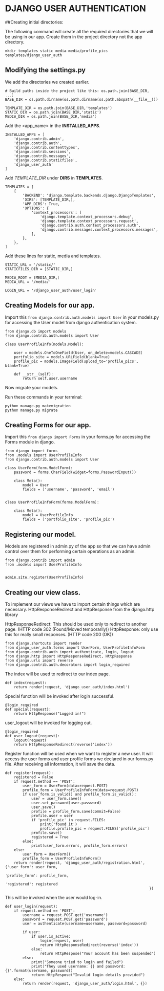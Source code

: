 # DJANGO USER AUTHENTICATION

##Creating initial directories:

The following command will create all the required directories that we will be using in our app.
Create them in the project directory not the app directory.


```
mkdir templates static media media/profile_pics templates/django_user_auth
```

## Modifying the settings.py

We add the directories we created earlier.

```
# Build paths inside the project like this: os.path.join(BASE_DIR, ...)
BASE_DIR = os.path.dirname(os.path.dirname(os.path.abspath(__file__)))

TEMPLATE_DIR = os.path.join(BASE_DIR,'templates')
STATIC_DIR = os.path.join(BASE_DIR,'static')
MEDIA_DIR = os.path.join(BASE_DIR,'media')
```

Add the <app_name> in the **INSTALLED_APPS**.

```
INSTALLED_APPS = [
    'django.contrib.admin',
    'django.contrib.auth',
    'django.contrib.contenttypes',
    'django.contrib.sessions',
    'django.contrib.messages',
    'django.contrib.staticfiles',
    'django_user_auth'
]
```

Add *TEMPLATE_DIR* under **DIRS** in **TEMPLATES**.

```
TEMPLATES = [
    {
        'BACKEND': 'django.template.backends.django.DjangoTemplates',
        'DIRS': [TEMPLATE_DIR,],
        'APP_DIRS': True,
        'OPTIONS': {
            'context_processors': [
                'django.template.context_processors.debug',
                'django.template.context_processors.request',
                'django.contrib.auth.context_processors.auth',
                'django.contrib.messages.context_processors.messages',
            ],
        },
    },
] 
```


Add these lines for static, media and templates.

```
STATIC_URL = '/static/'
STATICFILES_DIR = [STATIC_DIR,]

MEDIA_ROOT = [MEDIA_DIR,]
MEDIA_URL = '/media/'

LOGIN_URL = '/django_user_auth/user_login'
```

## Creating Models for our app.

Import this ```from django.contrib.auth.models import User``` in your models.py for accessing the User model from django authentication system.

```
from django.db import models
from django.contrib.auth.models import User

class UserProfileInfo(models.Model):

    user = models.OneToOneField(User, on_delete=models.CASCADE)
    portfolio_site = models.URLField(blank=True)
    profile_pic = models.ImageField(upload_to='profile_pics', blank=True)

    def __str__(self):
        return self.user.username

```

Now migrate your models.

Run these commands in your terminal:

```
python manage.py makemigration
python manage.py migrate
```



## Creating Forms for our app.

Import this ```from django import Forms``` in your forms.py for accessing the Forms module in django.

```
from django import forms
from .models import UserProfileInfo
from django.contrib.auth.models import User

class UserForm(form.ModelForm):
    password = forms.CharField(widget=forms.PasswordInput())

    class Meta():
        model = User
        fields = ('username', 'password', 'email')


class UserProfileInfoForm(forms.ModelForm):

    class Meta():
        model = UserProfileInfo
        fields = ('portfolio_site', 'profile_pic')
```

## Registering our model.

Models are registered in admin.py of the app so that we can have admin control over them for performing certain operations as an admin.

```
from django.contrib import admin
from .models import UserProfileInfo


admin.site.register(UserProfileInfo)
```


## Creating our view class.

To implement our views we have to import certain things which are necessary.
HttpResponseRedirect and HttpResponse from the django.http library

HttpResponseRedirect: This should be used only to redirect to another page. (HTTP code 302 (Found/Moved temporarily))
HttpResponse: only use this for really small responses. (HTTP code 200 (OK))


```
from django.shortcuts import render
from django_user_auth.forms import UserForm, UserProfileInfoForm
from django.contrib.auth import authenticate, login, logout
from django.http import HttpResponseRedirect, HttpResponse
from django.urls import reverse
from django.contrib.auth.decorators import login_required
```


The index will be used to redirect to our index page.

```
def index(request):
    return render(request, 'django_user_auth/index.html')
```


Special function will be invoked after login successful.
```
@login_required
def special(request):
    return HttpResponse("Logged in!")
```


user_logout will be invoked for logging out.
```
@login_required
def user_logout(request):
    logout(request)
    return HttpResponseRedirect(reverse('index'))
```


Register function will be used when we want to register a new user.
It will access the user forms and user profile forms we declared in our forms.py file.
After receiving all information, it will save the data. 
```
def register(request):
    registered = False
    if request.method == 'POST':
        user_form = UserForm(data=request.POST)
        profile_form = UserProfileInfoForm(data=request.POST)
        if user_form.is_valid() and profile_form.is_valid():
            user = user_form.save()
            user.set_password(user.password)
            user.save()
            profile = profile_form.save(commit=False)
            profile.user = user
            if 'profile_pic' in request.FILES:
                print('found it')
                profile.profile_pic = request.FILES['profile_pic']
            profile.save()
            registered = True
        else:
            print(user_form.errors, profile_form.errors)
    else:
        user_form = UserForm()
        profile_form = UserProfileInfoForm()
    return render(request, 'django_user_auth/registration.html', {'user_form': user_form,
                                                                  'profile_form': profile_form,
                                                                  'registered': registered
                                                                  })
```

This will be invoked when the user would log-in.
```
def user_login(request):
    if request.method == 'POST':
        username = request.POST.get('username')
        password = request.POST.get('password')
        user = authenticate(username=username, password=password)

        if user:
            if user.is_active:
                login(request, user)
                return HttpResponseRedirect(reverse('index'))
            else:
                return HttpRespose("Your account has been suspended")
        else:
            print("Someone tried to login and failed")
            print("They used username: {} and password: {}".format(username, password))
            return HttpRespose("Invalid login details provided")
    else:
        return render(request, 'django_user_auth/login.html', {})
```






